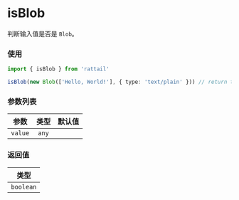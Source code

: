 # isBlob

判断输入值是否是 `Blob`。

### 使用

```ts
import { isBlob } from 'rattail'

isBlob(new Blob(['Hello, World!'], { type: 'text/plain' })) // return true
```

### 参数列表

| 参数    | 类型  | 默认值 |
| ------- | :---: | -----: |
| `value` | `any` |        |

### 返回值

|   类型    |
| :-------: |
| `boolean` |
